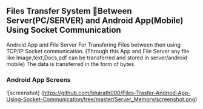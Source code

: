 ## Files Transfer System Between Server(PC/SERVER) and Android App(Mobile) Using Socket Communication
Android App and File Server For Transfering Files between then using TCP/IP Socket communication. (Through this App and File Server any file like Image,text,Docs,pdf can be transferred and stored in server/android mobile) The data is transferred in the form of bytes.

### Android App Screens
![screenshot] (https://github.com/bharath000/Files-Trasfer-Andriod-App-Using-Socket-Communication/tree/master/Server_Memory/screenshot.png)